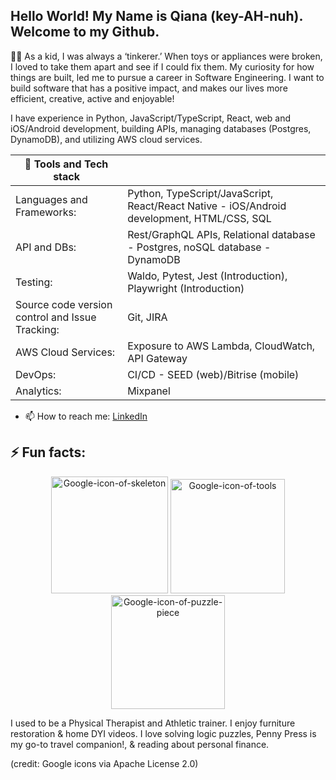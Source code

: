 
## Hello World! My Name is Qiana (key-AH-nuh). Welcome to my Github.

👋🏿 As a kid, I was always a ‘tinkerer.’ When toys or appliances were broken, I loved to take them apart and see if I could fix them. My curiosity for how things are built, led me to pursue a career in Software Engineering.  I want to build software that has a positive impact, and makes our lives more efficient, creative, active and enjoyable!

I have experience in Python, JavaScript/TypeScript, React, web and iOS/Android development, building APIs, managing databases (Postgres, DynamoDB), and utilizing AWS cloud services.
  
| 🧰 Tools and Tech stack | |
|-----|---------------|
| Languages and Frameworks:    | Python, TypeScript/JavaScript, React/React Native - iOS/Android development, HTML/CSS, SQL |
| API and DBs:|  Rest/GraphQL APIs, Relational database - Postgres, noSQL database - DynamoDB             |
| Testing: |   Waldo, Pytest, Jest (Introduction), Playwright (Introduction) |
| Source code version control and Issue Tracking: | Git, JIRA |
| AWS Cloud Services: | Exposure to AWS Lambda, CloudWatch, API Gateway |
| DevOps: | CI/CD - SEED (web)/Bitrise (mobile) | 
| Analytics: | Mixpanel |

- 📫 How to reach me: [LinkedIn](https://www.linkedin.com/in/qianapartee/)

## ⚡ Fun facts: 
<p align="center">
<img width="187" alt="Google-icon-of-skeleton" src="https://github.com/user-attachments/assets/860d10a3-0416-451d-aebf-be193fa2ec65">  <img width="183" alt="Google-icon-of-tools" src="https://github.com/user-attachments/assets/bcf64b15-01e4-42ab-a3a5-b63566d94faa"> <img width="182" alt="Google-icon-of-puzzle-piece" src="https://github.com/user-attachments/assets/e18bb1ef-85f2-426f-a5ad-ed5bbea97ca6"> <br/
</p>
<p>I used to be a Physical Therapist and Athletic trainer. I enjoy furniture restoration & home DYI videos. I love solving logic puzzles, Penny Press is my go-to travel companion!, & reading about personal finance.</p>

<p>(credit: Google icons via Apache License 2.0)</p>





